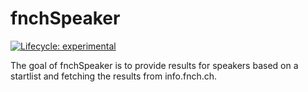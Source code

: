 
<!-- README.md is generated from README.Rmd. Please edit that file -->

# fnchSpeaker

<!-- badges: start -->

[![Lifecycle:
experimental](https://img.shields.io/badge/lifecycle-experimental-orange.svg)](https://lifecycle.r-lib.org/articles/stages.html#experimental)
<!-- badges: end -->

The goal of fnchSpeaker is to provide results for speakers based on a
startlist and fetching the results from info.fnch.ch.

